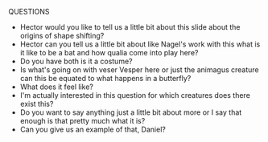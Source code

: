 QUESTIONS
- Hector would you like to tell us a little bit about this slide about the origins of shape shifting?
- Hector can you tell us a little bit about like Nagel's work with this what is it like to be a bat and how qualia come into play here?
- Do you have both is it a costume?
- Is what's going on with veser Vesper here or just the animagus creature can this be equated to what happens in a butterfly?
- What does it feel like?
- I'm actually interested in this question for which creatures does there exist this?
- Do you want to say anything just a little bit about more or I say that enough is that pretty much what it is?
- Can you give us an example of that, Daniel?

